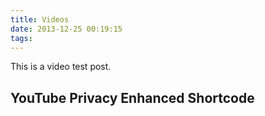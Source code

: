 ```yaml
---
title: Videos
date: 2013-12-25 00:19:15
tags:
---
```


This is a video test post.

## YouTube Privacy Enhanced Shortcode
